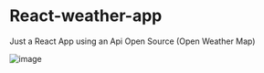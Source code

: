 # React-weather-app
Just a React App using an Api Open Source (Open Weather Map)

![image](https://user-images.githubusercontent.com/98067034/150579602-245c2af2-4251-4ce7-bddf-00b1c88ceb56.png)
